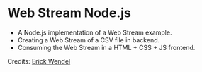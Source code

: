 # Web Stream Node.js

- A Node.js implementation of a Web Stream example.
- Creating a Web Stream of a CSV file in backend.
- Consuming the Web Stream in a HTML + CSS + JS frontend.

Credits: [Erick Wendel](https://github.com/ErickWendel/webstreams-nodejs-and-browser-tutorial)
